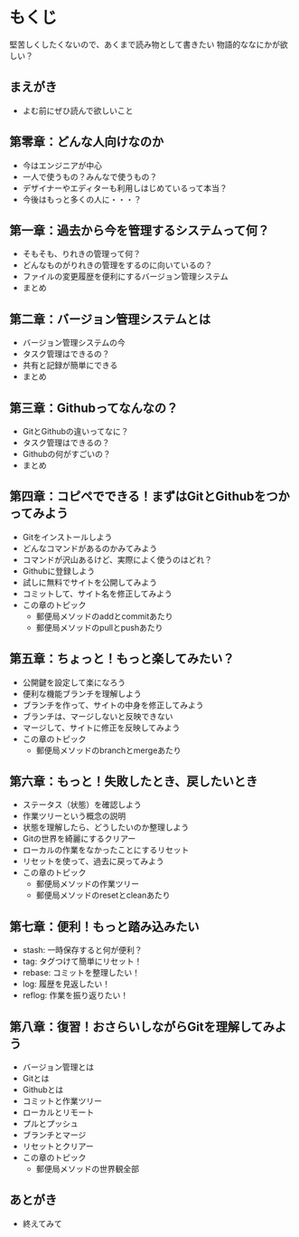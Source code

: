 # もくじ
堅苦しくしたくないので、あくまで読み物として書きたい
物語的ななにかが欲しい？

## まえがき
- よむ前にぜひ読んで欲しいこと

## 第零章：どんな人向けなのか
- 今はエンジニアが中心
- 一人で使うもの？みんなで使うもの？
- デザイナーやエディターも利用しはじめているって本当？
- 今後はもっと多くの人に・・・？

## 第一章：過去から今を管理するシステムって何？
- そもそも、りれきの管理って何？
- どんなものがりれきの管理をするのに向いているの？
- ファイルの変更履歴を便利にするバージョン管理システム
- まとめ

## 第二章：バージョン管理システムとは
- バージョン管理システムの今
- タスク管理はできるの？
- 共有と記録が簡単にできる
- まとめ

## 第三章：Githubってなんなの？
- GitとGithubの違いってなに？
- タスク管理はできるの？
- Githubの何がすごいの？
- まとめ

## 第四章：コピペでできる！まずはGitとGithubをつかってみよう
- Gitをインストールしよう
- どんなコマンドがあるのかみてみよう
- コマンドが沢山あるけど、実際によく使うのはどれ？
- Githubに登録しよう
- 試しに無料でサイトを公開してみよう
- コミットして、サイト名を修正してみよう
- この章のトピック
  - 郵便局メソッドのaddとcommitあたり
  - 郵便局メソッドのpullとpushあたり

## 第五章：ちょっと！もっと楽してみたい？
- 公開鍵を設定して楽になろう
- 便利な機能ブランチを理解しよう
- ブランチを作って、サイトの中身を修正してみよう
- ブランチは、マージしないと反映できない
- マージして、サイトに修正を反映してみよう
- この章のトピック
  - 郵便局メソッドのbranchとmergeあたり

## 第六章：もっと！失敗したとき、戻したいとき
- ステータス（状態）を確認しよう
- 作業ツリーという概念の説明
- 状態を理解したら、どうしたいのか整理しよう
- Gitの世界を綺麗にするクリアー
- ローカルの作業をなかったことにするリセット
- リセットを使って、過去に戻ってみよう
- この章のトピック
  - 郵便局メソッドの作業ツリー
  - 郵便局メソッドのresetとcleanあたり

## 第七章：便利！もっと踏み込みたい
- stash: 一時保存すると何が便利？
- tag: タグつけて簡単にリセット！
- rebase: コミットを整理したい！
- log: 履歴を見返したい！
- reflog: 作業を振り返りたい！

## 第八章：復習！おさらいしながらGitを理解してみよう
- バージョン管理とは
- Gitとは
- Githubとは
- コミットと作業ツリー
- ローカルとリモート
- プルとプッシュ
- ブランチとマージ
- リセットとクリアー
- この章のトピック
  - 郵便局メソッドの世界観全部

## あとがき
- 終えてみて
